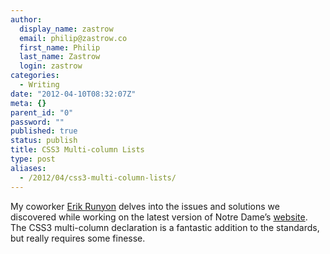 ```yaml
---
author:
  display_name: zastrow
  email: philip@zastrow.co
  first_name: Philip
  last_name: Zastrow
  login: zastrow
categories:
  - Writing
date: "2012-04-10T08:32:07Z"
meta: {}
parent_id: "0"
password: ""
published: true
status: publish
title: CSS3 Multi-column Lists
type: post
aliases:
  - /2012/04/css3-multi-column-lists/
---
```

<p>My coworker <a href="http://www.twitter.com/erunyon">Erik Runyon</a> delves into the issues and solutions we discovered while working on the latest version of Notre Dame’s <a href="http://www.nd.edu">website</a>. The CSS3 multi-column declaration is a fantastic addition to the standards, but really requires some finesse.</p>
